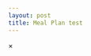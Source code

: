 ```yaml
---
layout: post
title: Meal Plan test
---
```


<head>
    <meta name="viewport" content="width=device-width, initial-scale=1.0">
    <link rel="stylesheet" type="text/css" href="meal-plan.css">
</head>

<div class="meal-plan" id="meal-plan"></div>
<div id="overlay" class="overlay"></div>
<div id="popup" class="popup">
    <span id="popup-close" class="popup-close">&times;</span>
    <div id="popup-content"></div>
</div>

<script>
    const days = ["monday", "tuesday", "wednesday", "thursday", "friday", "saturday", "sunday"];
    const meals = ["morning", "midday", "evening"];
    const versions = ["1", "2", "3"];
    const data = {};

    async function fetchData() {
        const fetchPromises = [];

        for (const day of days) {
            for (const meal of meals) {
                for (const version of versions) {
                    const filePath = `meals/${day}_${meal}_${version}.txt`;
                    fetchPromises.push(fetch(filePath).then(async (response) => {
                        if (response.ok) {
                            const fileContent = await response.text();
                            const lines = fileContent.split('\n'); // Split content into lines
                            const title = lines[0]; // First line as title
                            const expandedContent = lines.slice(1).join('\n'); // Remaining lines as content

                            if (!data[day]) data[day] = {};
                            if (!data[day][meal]) data[day][meal] = {};
                            data[day][meal][version] = { title, content: expandedContent }; // Store title and content
                        }
                    }).catch(error => {
                        console.error(`Error fetching ${filePath}:`, error.message);
                    }));
                }
            }
        }

        // Wait for all fetch requests to complete
        await Promise.all(fetchPromises);
    }

    async function renderMealPlan() {
        const mealPlanContainer = document.getElementById('meal-plan');
        const popup = document.getElementById('popup');
        const popupContent = document.getElementById('popup-content');
        const popupClose = document.getElementById('popup-close');
        const overlay = document.getElementById('overlay');

        // Using DocumentFragment for efficient DOM manipulation
        const fragment = document.createDocumentFragment();

        // Loop through each day in the data object
        for (const day in data) {
            const dayDiv = document.createElement('div');
            dayDiv.classList.add('day');
            const dayTitle = document.createElement('h2');
            dayTitle.textContent = day.charAt(0).toUpperCase() + day.slice(1); // Capitalize day name
            dayDiv.appendChild(dayTitle);

            // Loop through meals for the current day
            for (const meal in data[day]) {
                const mealDiv = document.createElement('div');
                mealDiv.classList.add('schedule');
                const mealTitle = document.createElement('h3');
                mealTitle.textContent = meal.charAt(0).toUpperCase() + meal.slice(1); // Capitalize meal name
                mealDiv.appendChild(mealTitle);

                const mealsDiv = document.createElement('div');
                mealsDiv.classList.add('meals');

                // Loop through versions for the current meal
                for (const version in data[day][meal]) {
                    const versionDiv = document.createElement('div');
                    versionDiv.classList.add('meal');

                    // Set the title and add event listener for popup
                    const mealData = data[day][meal][version];
                    versionDiv.textContent = mealData.title; // Use title from the first line
                    versionDiv.addEventListener('click', () => {
                        popupContent.innerHTML = `<h2>${mealData.title}</h2><p>${mealData.content}</p>`;
                        popup.style.display = 'block';
                        overlay.style.display = 'block';
                    });
                    mealsDiv.appendChild(versionDiv);
                }

                mealDiv.appendChild(mealsDiv);
                dayDiv.appendChild(mealDiv);
            }

            fragment.appendChild(dayDiv);
        }

        mealPlanContainer.appendChild(fragment);

        // Popup close functionality
        popupClose.addEventListener('click', () => {
            popup.style.display = 'none';
            overlay.style.display = 'none';
        });

        overlay.addEventListener('click', () => {
            popup.style.display = 'none';
            overlay.style.display = 'none';
        });
    }

    fetchData().then(() => {
        renderMealPlan().then(() => {
            console.log(data);
            console.log("Meal plan rendered successfully.");
        });
    });
</script>
